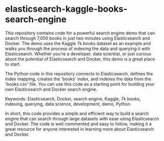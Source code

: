 # elasticsearch-kaggle-books-search-engine
This repository contains code for a powerful search engine demo that can search through 7,000 books in just two minutes using Elasticsearch and Docker. The demo uses the Kaggle 7k books dataset as an example and walks you through the process of indexing the data and querying it with Elasticsearch. Whether you're a developer, data scientist, or just curious about the potential of Elasticsearch and Docker, this demo is a great place to start.

The Python code in this repository connects to Elasticsearch, defines the index mapping, creates the 'books' index, and indexes the data from the 'books.csv' file. You can use this code as a starting point for building your own Elasticsearch and Docker search engine.

Keywords: Elasticsearch, Docker, search engine, Kaggle, 7k books, indexing, querying, data science, development, demo, Python.

In short, this code provides a simple and efficient way to build a search engine that can search through large datasets with ease using Elasticsearch and Docker. The code is well-commented and easy to follow, making it a great resource for anyone interested in learning more about Elasticsearch and Docker.
